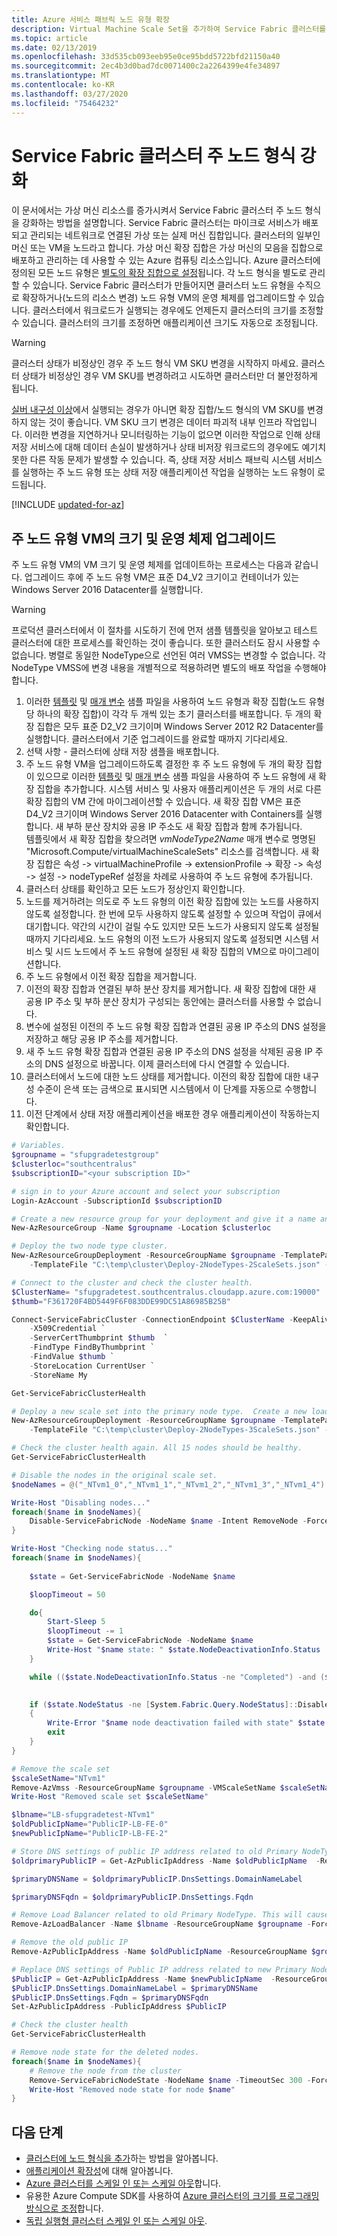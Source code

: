 ```yaml
---
title: Azure 서비스 패브릭 노드 유형 확장
description: Virtual Machine Scale Set을 추가하여 Service Fabric 클러스터를 확장하는 방법을 알아봅니다.
ms.topic: article
ms.date: 02/13/2019
ms.openlocfilehash: 33d535cb093eeb95e0ce95bdd5722bfd21150a40
ms.sourcegitcommit: 2ec4b3d0bad7dc0071400c2a2264399e4fe34897
ms.translationtype: MT
ms.contentlocale: ko-KR
ms.lasthandoff: 03/27/2020
ms.locfileid: "75464232"
---
```

# <a name="scale-up-a-service-fabric-cluster-primary-node-type"></a>Service Fabric 클러스터 주 노드 형식 강화
이 문서에서는 가상 머신 리소스를 증가시켜서 Service Fabric 클러스터 주 노드 형식을 강화하는 방법을 설명합니다. Service Fabric 클러스터는 마이크로 서비스가 배포되고 관리되는 네트워크로 연결된 가상 또는 실제 머신 집합입니다. 클러스터의 일부인 머신 또는 VM을 노드라고 합니다. 가상 머신 확장 집합은 가상 머신의 모음을 집합으로 배포하고 관리하는 데 사용할 수 있는 Azure 컴퓨팅 리소스입니다. Azure 클러스터에 정의된 모든 노드 유형은 [별도의 확장 집합으로 설정](service-fabric-cluster-nodetypes.md)됩니다. 각 노드 형식을 별도로 관리할 수 있습니다. Service Fabric 클러스터가 만들어지면 클러스터 노드 유형을 수직으로 확장하거나(노드의 리소스 변경) 노드 유형 VM의 운영 체제를 업그레이드할 수 있습니다.  클러스터에서 워크로드가 실행되는 경우에도 언제든지 클러스터의 크기를 조정할 수 있습니다.  클러스터의 크기를 조정하면 애플리케이션 크기도 자동으로 조정됩니다.

> [!WARNING]
> 클러스터 상태가 비정상인 경우 주 노드 형식 VM SKU 변경을 시작하지 마세요. 클러스터 상태가 비정상인 경우 VM SKU를 변경하려고 시도하면 클러스터만 더 불안정하게 됩니다.
>
> [실버 내구성 이상](service-fabric-cluster-capacity.md#the-durability-characteristics-of-the-cluster)에서 실행되는 경우가 아니면 확장 집합/노드 형식의 VM SKU를 변경하지 않는 것이 좋습니다. VM SKU 크기 변경은 데이터 파괴적 내부 인프라 작업입니다. 이러한 변경을 지연하거나 모니터링하는 기능이 없으면 이러한 작업으로 인해 상태 저장 서비스에 대해 데이터 손실이 발생하거나 상태 비저장 워크로드의 경우에도 예기치 못한 다른 작동 문제가 발생할 수 있습니다. 즉, 상태 저장 서비스 패브릭 시스템 서비스를 실행하는 주 노드 유형 또는 상태 저장 애플리케이션 작업을 실행하는 노드 유형이 로드됩니다.
>


[!INCLUDE [updated-for-az](../../includes/updated-for-az.md)]

## <a name="upgrade-the-size-and-operating-system-of-the-primary-node-type-vms"></a>주 노드 유형 VM의 크기 및 운영 체제 업그레이드
주 노드 유형 VM의 VM 크기 및 운영 체제를 업데이트하는 프로세스는 다음과 같습니다.  업그레이드 후에 주 노드 유형 VM은 표준 D4_V2 크기이고 컨테이너가 있는 Windows Server 2016 Datacenter를 실행합니다.

> [!WARNING]
> 프로덕션 클러스터에서 이 절차를 시도하기 전에 먼저 샘플 템플릿을 알아보고 테스트 클러스터에 대한 프로세스를 확인하는 것이 좋습니다. 또한 클러스터도 잠시 사용할 수 없습니다. 병렬로 동일한 NodeType으로 선언된 여러 VMSS는 변경할 수 없습니다. 각 NodeType VMSS에 변경 내용을 개별적으로 적용하려면 별도의 배포 작업을 수행해야 합니다.

1. 이러한 [템플릿](https://github.com/Azure/service-fabric-scripts-and-templates/blob/master/templates/nodetype-upgrade/Deploy-2NodeTypes-2ScaleSets.json) 및 [매개 변수](https://github.com/Azure/service-fabric-scripts-and-templates/blob/master/templates/nodetype-upgrade/Deploy-2NodeTypes-2ScaleSets.parameters.json) 샘플 파일을 사용하여 노드 유형과 확장 집합(노드 유형당 하나의 확장 집합)이 각각 두 개씩 있는 초기 클러스터를 배포합니다.  두 개의 확장 집합은 모두 표준 D2_V2 크기이며 Windows Server 2012 R2 Datacenter를 실행합니다.  클러스터에서 기준 업그레이드를 완료할 때까지 기다리세요.   
2. 선택 사항 - 클러스터에 상태 저장 샘플을 배포합니다.
3. 주 노드 유형 VM을 업그레이드하도록 결정한 후 주 노드 유형에 두 개의 확장 집합이 있으므로 이러한 [템플릿](https://github.com/Azure/service-fabric-scripts-and-templates/blob/master/templates/nodetype-upgrade/Deploy-2NodeTypes-3ScaleSets.json) 및 [매개 변수](https://github.com/Azure/service-fabric-scripts-and-templates/blob/master/templates/nodetype-upgrade/Deploy-2NodeTypes-3ScaleSets.parameters.json) 샘플 파일을 사용하여 주 노드 유형에 새 확장 집합을 추가합니다.  시스템 서비스 및 사용자 애플리케이션은 두 개의 서로 다른 확장 집합의 VM 간에 마이그레이션할 수 있습니다.  새 확장 집합 VM은 표준 D4_V2 크기이며 Windows Server 2016 Datacenter with Containers를 실행합니다.  새 부하 분산 장치와 공용 IP 주소도 새 확장 집합과 함께 추가됩니다.  
    템플릿에서 새 확장 집합을 찾으려면 *vmNodeType2Name* 매개 변수로 명명된 "Microsoft.Compute/virtualMachineScaleSets" 리소스를 검색합니다.  새 확장 집합은 속성 -> virtualMachineProfile -> extensionProfile -> 확장 -> 속성 -> 설정 -> nodeTypeRef 설정을 차례로 사용하여 주 노드 유형에 추가됩니다.
4. 클러스터 상태를 확인하고 모든 노드가 정상인지 확인합니다.
5. 노드를 제거하려는 의도로 주 노드 유형의 이전 확장 집합에 있는 노드를 사용하지 않도록 설정합니다. 한 번에 모두 사용하지 않도록 설정할 수 있으며 작업이 큐에서 대기합니다. 약간의 시간이 걸릴 수도 있지만 모든 노드가 사용되지 않도록 설정될 때까지 기다리세요.  노드 유형의 이전 노드가 사용되지 않도록 설정되면 시스템 서비스 및 시드 노드에서 주 노드 유형에 설정된 새 확장 집합의 VM으로 마이그레이션합니다.
6. 주 노드 유형에서 이전 확장 집합을 제거합니다.
7. 이전의 확장 집합과 연결된 부하 분산 장치를 제거합니다. 새 확장 집합에 대한 새 공용 IP 주소 및 부하 분산 장치가 구성되는 동안에는 클러스터를 사용할 수 없습니다.  
8. 변수에 설정된 이전의 주 노드 유형 확장 집합과 연결된 공용 IP 주소의 DNS 설정을 저장하고 해당 공용 IP 주소를 제거합니다.
9. 새 주 노드 유형 확장 집합과 연결된 공용 IP 주소의 DNS 설정을 삭제된 공용 IP 주소의 DNS 설정으로 바꿉니다.  이제 클러스터에 다시 연결할 수 있습니다.
10. 클러스터에서 노드에 대한 노드 상태를 제거합니다.  이전의 확장 집합에 대한 내구성 수준이 은색 또는 금색으로 표시되면 시스템에서 이 단계를 자동으로 수행합니다.
11. 이전 단계에서 상태 저장 애플리케이션을 배포한 경우 애플리케이션이 작동하는지 확인합니다.

```powershell
# Variables.
$groupname = "sfupgradetestgroup"
$clusterloc="southcentralus"  
$subscriptionID="<your subscription ID>"

# sign in to your Azure account and select your subscription
Login-AzAccount -SubscriptionId $subscriptionID 

# Create a new resource group for your deployment and give it a name and a location.
New-AzResourceGroup -Name $groupname -Location $clusterloc

# Deploy the two node type cluster.
New-AzResourceGroupDeployment -ResourceGroupName $groupname -TemplateParameterFile "C:\temp\cluster\Deploy-2NodeTypes-2ScaleSets.parameters.json" `
    -TemplateFile "C:\temp\cluster\Deploy-2NodeTypes-2ScaleSets.json" -Verbose

# Connect to the cluster and check the cluster health.
$ClusterName= "sfupgradetest.southcentralus.cloudapp.azure.com:19000"
$thumb="F361720F4BD5449F6F083DDE99DC51A86985B25B"

Connect-ServiceFabricCluster -ConnectionEndpoint $ClusterName -KeepAliveIntervalInSec 10 `
    -X509Credential `
    -ServerCertThumbprint $thumb  `
    -FindType FindByThumbprint `
    -FindValue $thumb `
    -StoreLocation CurrentUser `
    -StoreName My 

Get-ServiceFabricClusterHealth

# Deploy a new scale set into the primary node type.  Create a new load balancer and public IP address for the new scale set.
New-AzResourceGroupDeployment -ResourceGroupName $groupname -TemplateParameterFile "C:\temp\cluster\Deploy-2NodeTypes-3ScaleSets.parameters.json" `
    -TemplateFile "C:\temp\cluster\Deploy-2NodeTypes-3ScaleSets.json" -Verbose

# Check the cluster health again. All 15 nodes should be healthy.
Get-ServiceFabricClusterHealth

# Disable the nodes in the original scale set.
$nodeNames = @("_NTvm1_0","_NTvm1_1","_NTvm1_2","_NTvm1_3","_NTvm1_4")

Write-Host "Disabling nodes..."
foreach($name in $nodeNames){
    Disable-ServiceFabricNode -NodeName $name -Intent RemoveNode -Force
}

Write-Host "Checking node status..."
foreach($name in $nodeNames){
 
    $state = Get-ServiceFabricNode -NodeName $name 

    $loopTimeout = 50

    do{
        Start-Sleep 5
        $loopTimeout -= 1
        $state = Get-ServiceFabricNode -NodeName $name
        Write-Host "$name state: " $state.NodeDeactivationInfo.Status
    }

    while (($state.NodeDeactivationInfo.Status -ne "Completed") -and ($loopTimeout -ne 0))
    

    if ($state.NodeStatus -ne [System.Fabric.Query.NodeStatus]::Disabled)
    {
        Write-Error "$name node deactivation failed with state" $state.NodeStatus
        exit
    }
}

# Remove the scale set
$scaleSetName="NTvm1"
Remove-AzVmss -ResourceGroupName $groupname -VMScaleSetName $scaleSetName -Force
Write-Host "Removed scale set $scaleSetName"

$lbname="LB-sfupgradetest-NTvm1"
$oldPublicIpName="PublicIP-LB-FE-0"
$newPublicIpName="PublicIP-LB-FE-2"

# Store DNS settings of public IP address related to old Primary NodeType into variable 
$oldprimaryPublicIP = Get-AzPublicIpAddress -Name $oldPublicIpName  -ResourceGroupName $groupname

$primaryDNSName = $oldprimaryPublicIP.DnsSettings.DomainNameLabel

$primaryDNSFqdn = $oldprimaryPublicIP.DnsSettings.Fqdn

# Remove Load Balancer related to old Primary NodeType. This will cause a brief period of downtime for the cluster
Remove-AzLoadBalancer -Name $lbname -ResourceGroupName $groupname -Force

# Remove the old public IP
Remove-AzPublicIpAddress -Name $oldPublicIpName -ResourceGroupName $groupname -Force

# Replace DNS settings of Public IP address related to new Primary Node Type with DNS settings of Public IP address related to old Primary Node Type
$PublicIP = Get-AzPublicIpAddress -Name $newPublicIpName  -ResourceGroupName $groupname
$PublicIP.DnsSettings.DomainNameLabel = $primaryDNSName
$PublicIP.DnsSettings.Fqdn = $primaryDNSFqdn
Set-AzPublicIpAddress -PublicIpAddress $PublicIP

# Check the cluster health
Get-ServiceFabricClusterHealth

# Remove node state for the deleted nodes.
foreach($name in $nodeNames){
    # Remove the node from the cluster
    Remove-ServiceFabricNodeState -NodeName $name -TimeoutSec 300 -Force
    Write-Host "Removed node state for node $name"
}
```

## <a name="next-steps"></a>다음 단계
* [클러스터에 노드 형식을 추가](virtual-machine-scale-set-scale-node-type-scale-out.md)하는 방법을 알아봅니다.
* [애플리케이션 확장성](service-fabric-concepts-scalability.md)에 대해 알아봅니다.
* [Azure 클러스터를 스케일 인 또는 스케일 아웃](service-fabric-tutorial-scale-cluster.md)합니다.
* 유용한 Azure Compute SDK를 사용하여 [Azure 클러스터의 크기를 프로그래밍 방식으로 조정](service-fabric-cluster-programmatic-scaling.md)합니다.
* [독립 실행형 클러스터 스케일 인 또는 스케일 아웃](service-fabric-cluster-windows-server-add-remove-nodes.md).

